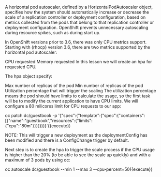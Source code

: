 A horizontal pod autoscaler, defined by a HorizontalPodAutoscaler object, specifies how the system should automatically increase or decrease the scale of a replication controller or deployment configuration, based on metrics collected from the pods that belong to that replication controller or deployment configuration. OpenShift prevents unnecessary autoscaling during resource spikes, such as during start up.

In OpenShift versions prior to 3.6, there was only CPU metrics support. Starting with {rhocp} version 3.6, there are two metrics supported by the horizontal pod autoscaler:

CPU requested
Memory requested
In this lesson we will create an hpa for requested CPU.

The hpa object specify:

Max number of replicas of the pod
Min number of replicas of the pod
Utilization percentage that will trigger the scaling
The utilization percentage means the pod should have limits to calculate the usage, so the first task will be to modify the current application to have CPU limits. We will configure a 80 milicores limit for CPU requests to our app:

oc patch dc/guestbook -p '{"spec":{"template":{"spec":{"containers":[{"name":"guestbook","resources":{"limits":{"cpu":"80m"}}}]}}}}'{{execute}}

NOTE: This will trigger a new deployment as the deploymentConfig has been modified and there is a ConfigChange trigger by default.

Next step is to create the hpa to trigger the scale process if the CPU usage is higher than the 20% (to be able to see the scale up quickly) and with a maximum of 3 pods by using oc:

oc autoscale dc/guestbook --min 1 --max 3 --cpu-percent=50{{execute}}
